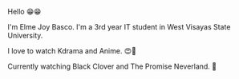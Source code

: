 Hello 😁😁

I'm Elme Joy Basco. I'm a 3rd year IT student in West Visayas State University.



I love to watch Kdrama and Anime. 😍💓

Currently watching Black Clover and The Promise Neverland. 🥰
